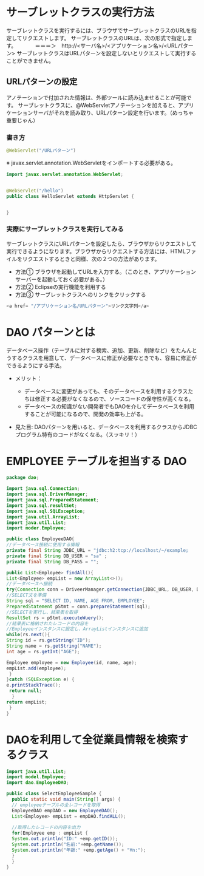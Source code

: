 # サーブレットクラスの実行方法

サーブレットクラスを実行するには、ブラウザでサーブレットクラスのURLを指定してリクエストします。 サーブレットクラスのURLは、次の形式で指定します。　　　　＝＝＝＞　http://<サーバ名>/<アプリケーション名>/<URLパターン> サーブレットクラスはURLパターンを設定しないとリクエストして実行することができません。

## URLパターンの設定
アノテーションで付加された情報は、外部ツールに読み込ませることが可能です。
サーブレットクラスに、@WebServletアノテーションを加えると、アプリケーションサーバがそれを読み取り、URLパターン設定を行います。（めっちゃ重要じゃん）
### 書き方
```Java
@WebServlet("/URLパターン")
```
※ javax.servlet.annotation.WebServletをインポートする必要がある。

```Java
import javax.servlet.annotation.WebServlet;


@WebServlet("/hello")
public class HelloServlet extends HttpServlet {


}

```

### 実際にサーブレットクラスを実行してみる
サーブレットクラスにURLパターンを設定したら、ブラウザからリクエストして実行できるようになります。ブラウザからリクエストする方法には、HTMLファイルをリクエストするときと同様、次の２つの方法があります。

- 方法① ブラウザを起動してURLを入力する。（このとき、アプリケーションサーバーを起動しておく必要がある。）
- 方法② Eclipseの実行機能を利用する
- 方法③ サーブレットクラスへのリンクをクリックする

```Java
<a href= "/アプリケーション名/URLパターン">リンク文字列</a>
```



# DAO パターンとは
 データベース操作（テーブルに対する検索、追加、更新、削除など）をたんんとうするクラスを用意して、データベースに修正が必要なときでも、容易に修正ができるようにする手法。
 
 - メリット：
   - データベースに変更があっても、そのデータベースを利用するクラスたちは修正する必要がなくなるので、ソースコードの保守性が高くなる。
   - データベースの知識がない開発者でもDAOを介してデータベースを利用することが可能になるので、開発の効率も上がる。
 
 - 見た目: DAOパターンを用いると、データベースを利用するクラスからJDBCプログラム特有のコードがなくなる。（スッキリ！）
 # EMPLOYEE テーブルを担当する DAO
 
 ```Java
 package dao;
 
 import java.sql.Connection;
 import java.sql.DriverManager;
 import java.sql.PreparedStatement;
 import java.sql.resultSet;
 import java.sql.SQLException;
 import java.util.ArrayList;
 import java.util.List;
 import moder.Employee;
 
 public class EmployeeDAO{
 //データベース接続に使用する情報
 private final String JDBC_URL = "jdbc:h2:tcp://localhost/~/example;
 private final String DB_USER = "sa" ;
 private final String DB_PASS = "";
 
 public List<Employee> findAll(){
 List<Employee> empList = new ArrayList<>();
 //データベースへ接続
 try{Connection conn = DriveerManager.getConnection{JDBC_URL, DB_USER, DB_PASS)){
 //SELECT文を準備
 String sql = "SELECT ID, NAME, AGE FROM, EMPLOYEE";
 PreparedStatement pStmt = conn.prepareStatement(sql);
 //SELECTを実行し、結果表を取得
 ResultSet rs = pStmt.executeWuery();
 //結果表に格納されたレコードの内容を
 //Employeeインスタンスに設定し、ArrayListインスタンスに追加
 while(rs.next(){
 String id = rs.getString("ID");
 String name = rs.getString("NAME");
 int age = rs.getInt("AGE");
 
 Employee employee = new Employee(id, name, age);
 empList.add(employee);
  }
 }catch (SQLException e) {
 e.printStackTrace();
  return null;
   }
 return empList;
  }
 } 
 ```
 # DAOを利用して全従業員情報を検索するクラス
 ```Java
 import java.util.List;
 import model.Employee;
 import dao.EmployeeDAO;
 
 public class SelectEmployeeSample {
   public static void main(String[] args) {
   // employeeテーブルの全レコードを取得
   EmployeeDAO empDAO = new EmployeeDAO();
   List<Employee> empList = empDAO.findALL();
   
   //取得したレコードの内容を出力
   for(Employee emp : empList {
   System.out.println("ID:" +emp.getID());
   System.out.println("名前:"+emp.getName());
   System.out.println("年齢:" +emp.getAge() + "¥n:");
   }
   }
}



